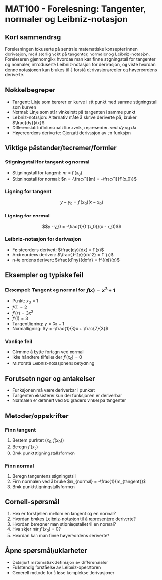 # MAT100 - Forelesning: Tangenter, normaler og Leibniz-notasjon

## Kort sammendrag
Forelesningen fokuserte på sentrale matematiske konsepter innen derivasjon, med særlig vekt på tangenter, normaler og Leibniz-notasjon. Foreleseren gjennomgikk hvordan man kan finne stigningstall for tangenter og normaler, introduserte Leibniz-notasjon for derivasjon, og viste hvordan denne notasjonen kan brukes til å forstå derivasjonsregler og høyereordens deriverte.

## Nøkkelbegreper
- Tangent: Linje som berører en kurve i ett punkt med samme stigningstall som kurven
- Normal: Linje som står vinkelrett på tangenten i samme punkt
- Leibniz-notasjon: Alternativ måte å skrive deriverte på, bruker $\frac{dy}{dx}$
- Differensial: Infinitesimalt lite avvik, representert ved $dy$ og $dx$
- Høyereordens deriverte: Gjentatt derivasjon av en funksjon

## Viktige påstander/teoremer/formler

### Stigningstall for tangent og normal
- Stigningstall for tangent: $m = f'(x_0)$
- Stigningstall for normal: $n = -\frac{1}{m} = -\frac{1}{f'(x_0)}$

### Ligning for tangent
$$y - y_0 = f'(x_0)(x - x_0)$$

### Ligning for normal
$$y - y_0 = -\frac{1}{f'(x_0)}(x - x_0)$$

### Leibniz-notasjon for derivasjon
- Førsteordens derivert: $\frac{dy}{dx} = f'(x)$
- Andreordens derivert: $\frac{d^2y}{dx^2} = f''(x)$
- n-te ordens derivert: $\frac{d^ny}{dx^n} = f^{(n)}(x)$

## Eksempler og typiske feil

### Eksempel: Tangent og normal for $f(x) = x^3 + 1$
- Punkt: $x_0 = 1$
- $f(1) = 2$
- $f'(x) = 3x^2$
- $f'(1) = 3$
- Tangentligning: $y = 3x - 1$
- Normalligning: $y = -\frac{1}{3}x + \frac{7}{3}$

### Vanlige feil
- Glemme å bytte fortegn ved normal
- Ikke håndtere tilfeller der $f'(x_0) = 0$
- Misforstå Leibniz-notasjonens betydning

## Forutsetninger og antakelser
- Funksjonen må være deriverbar i punktet
- Tangenten eksisterer kun der funksjonen er deriverbar
- Normalen er definert ved 90 graders vinkel på tangenten

## Metoder/oppskrifter

### Finn tangent
1. Bestem punktet $(x_0, f(x_0))$
2. Beregn $f'(x_0)$
3. Bruk punktstigningstallsformen

### Finn normal
1. Beregn tangentens stigningstall
2. Finn normalen ved å bruke $m_{normal} = -\frac{1}{m_{tangent}}$
3. Bruk punktstigningstallsformen

## Cornell-spørsmål
1. Hva er forskjellen mellom en tangent og en normal?
2. Hvordan brukes Leibniz-notasjon til å representere deriverte?
3. Hvordan beregner man stigningstallet til en normal?
4. Hva skjer når $f'(x_0) = 0$?
5. Hvordan kan man finne høyereordens deriverte?

## Åpne spørsmål/uklarheter
- Detaljert matematisk definisjon av differensialer
- Fullstendig forståelse av Leibniz-operatoren
- Generell metode for å løse komplekse derivasjoner